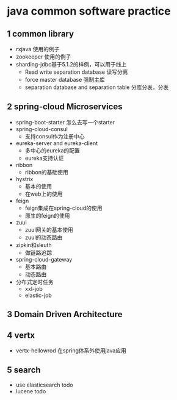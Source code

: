 # java common software practice

## 1 common library

- rxjava 使用的例子
- zookeeper 使用的例子
- sharding-jdbc基于5.1.2的样例，可以用于线上
    - Read write separation database 读写分离
    - force master database 强制主库
    - separation database and separation table 分库分表，分表


## 2 spring-cloud Microservices

- spring-boot-starter  怎么去写一个starter
- spring-cloud-consul 
    - 支持consul作为注册中心
- eureka-server and eureka-client  
    - 多中心的eureka的配置
    - eureka支持认证
- ribbon
    - ribbon的基础使用
- hystrix
    - 基本的使用
    - 在web上的使用
- feign 
    - feign集成在spring-cloud的使用
    - 原生的feign的使用
- zuul
    - zuul网关的基本使用
    - zuul的动态路由
- zipkin和sleuth
    - 做链路追踪
- spring-cloud-gateway
    - 基本路由
    - 动态路由
- 分布式定时任务
    - xxl-job
    - elastic-job

## 3 Domain Driven Architecture


## 4 vertx
- vertx-hellowrod 在spring体系外使用java应用

## 5 search
- use elasticsearch todo
- lucene  todo










